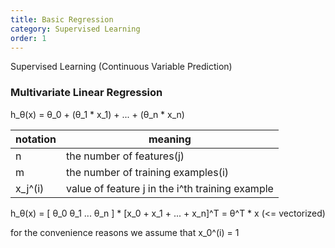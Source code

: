 ```yaml
---
title: Basic Regression
category: Supervised Learning
order: 1
---
```


Supervised Learning (Continuous Variable Prediction)

### Multivariate Linear Regression

h_θ(x) = θ_0 + (θ_1 * x_1) + ... + (θ_n * x_n)

| notation | meaning |
|--|--|
| n | the number of features(j) |
| m | the number of training examples(i) |
| x_j^(i)| value of feature j in the i^th training example |

h_θ(x) = [ θ_0 θ_1 ... θ_n ] * [x_0 + x_1 + ... + x_n]^T = θ^T * x  (<= vectorized)

for the convenience reasons we assume that x_0^(i) = 1

